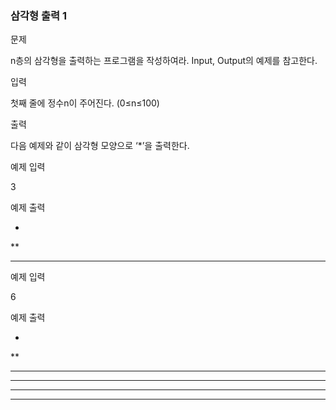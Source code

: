 ### 삼각형 출력 1
문제

n층의 삼각형을 출력하는 프로그램을 작성하여라. Input, Output의 예제를 참고한다.

 
입력

첫째 줄에 정수n이 주어진다. (0≤n≤100)

 
출력

다음 예제와 같이 삼각형 모양으로 ‘*’을 출력한다.

 
예제 입력

3

예제 출력

*
**
***

 
예제 입력

6

예제 출력

*
**
***
****
*****
******
